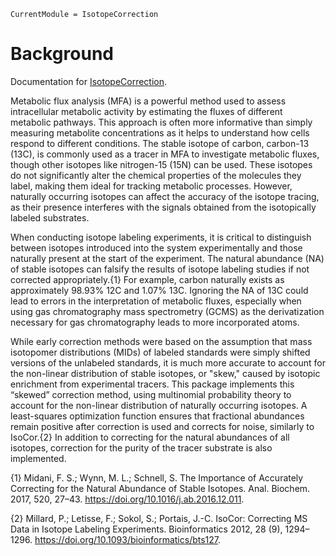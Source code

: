 ```@meta
CurrentModule = IsotopeCorrection
```

# Background

Documentation for [IsotopeCorrection](https://github.com/vm-vh/IsotopeCorrection.jl).


Metabolic flux analysis (MFA) is a powerful method used to assess intracellular metabolic activity by estimating 
the fluxes of different metabolic pathways. This approach is often more informative than simply measuring 
metabolite concentrations as it helps to understand how cells respond to different conditions. 
The stable isotope of carbon, carbon-13 (13C), is commonly used as a tracer in MFA to investigate metabolic 
fluxes, though other isotopes like nitrogen-15 (15N) can be used. These isotopes do not significantly alter 
the chemical properties of the molecules they label, making them ideal for tracking metabolic processes. 
However, naturally occurring isotopes can affect the accuracy of the isotope tracing, 
as their presence interferes with the signals obtained from the isotopically labeled substrates.

When conducting isotope labeling experiments, it is critical to distinguish between isotopes introduced into 
the system experimentally and those naturally present at the start of the experiment. The natural abundance (NA) 
of stable isotopes can falsify the results of isotope labeling studies if not corrected appropriately.{1}
For example, carbon naturally exists as  approximately 98.93% 12C and 1.07% 13C. 
Ignoring the NA of 13C could lead to errors in the interpretation of metabolic fluxes, especially 
when using gas chromatography mass spectrometry (GCMS) as the derivatization necessary for gas chromatography 
leads to more incorporated atoms.

While early correction methods were based on the assumption that mass isotopomer distributions (MIDs) 
of labeled standards were simply shifted versions of the unlabeled standards, it is much more accurate 
to account for the non-linear distribution of stable isotopes, or "skew," caused by isotopic enrichment from 
experimental tracers. 
This package implements this “skewed” correction method, using multinomial probability theory to account 
for the non-linear distribution of naturally occurring isotopes. A least-squares optimization function ensures 
that fractional abundances remain positive after correction is used and corrects for noise, 
similarly to IsoCor.{2} In addition to correcting for the natural abundances of all isotopes, correction for 
the purity of the tracer substrate is also implemented.

{1}	Midani, F. S.; Wynn, M. L.; Schnell, S. The Importance of Accurately Correcting for the Natural Abundance 
of Stable Isotopes. Anal. Biochem. 2017, 520, 27–43. https://doi.org/10.1016/j.ab.2016.12.011.

{2}	Millard, P.; Letisse, F.; Sokol, S.; Portais, J.-C. IsoCor: Correcting MS Data in Isotope Labeling 
Experiments. Bioinformatics 2012, 28 (9), 1294–1296. https://doi.org/10.1093/bioinformatics/bts127.


